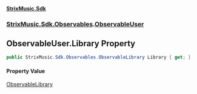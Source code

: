 #### [StrixMusic.Sdk](./index.md 'index')
### [StrixMusic.Sdk.Observables](./StrixMusic-Sdk-Observables.md 'StrixMusic.Sdk.Observables').[ObservableUser](./StrixMusic-Sdk-Observables-ObservableUser.md 'StrixMusic.Sdk.Observables.ObservableUser')
## ObservableUser.Library Property
```csharp
public StrixMusic.Sdk.Observables.ObservableLibrary Library { get; }
```
#### Property Value
[ObservableLibrary](./StrixMusic-Sdk-Observables-ObservableLibrary.md 'StrixMusic.Sdk.Observables.ObservableLibrary')  
